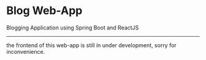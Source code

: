 # Blog Web-App
Blogging Application using Spring Boot and ReactJS

<hr>
the frontend of this web-app is still in under development, sorry for inconvenience. 

